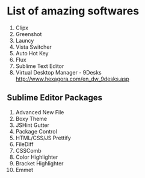 # List of amazing softwares
1. Clipx
2. Greenshot
3. Launcy
4. Vista Switcher
5. Auto Hot Key
6. Flux
7. Sublime Text Editor
8. Virtual Desktop Manager - 9Desks http://www.hexagora.com/en_dw_9desks.asp


## Sublime Editor Packages
1. Advanced New File
2. Boxy Theme
3. JSHint Gutter
4. Package Control
5. HTML/CSS/JS Prettify
6. FileDiff
7. CSSComb
8. Color Highlighter
9. Bracket Highlighter
10. Emmet
